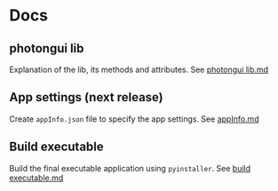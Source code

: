 # Docs

## photongui lib
Explanation of the lib, its methods and attributes. See [photongui lib.md](photongui%20lib.md)


## App settings (next release)
Create `appInfo.json` file to specify the app settings. See [appInfo.md](appInfo.md)


## Build executable
Build the final executable application using `pyinstaller`. See [build executable.md](build%20executable.md)